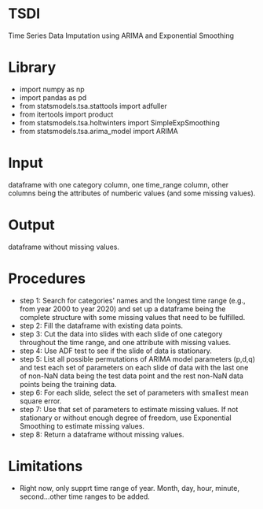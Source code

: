 # TSDI
Time Series Data Imputation using ARIMA and Exponential Smoothing

# Library
* import numpy as np
* import pandas as pd
* from statsmodels.tsa.stattools import adfuller
* from itertools import product
* from statsmodels.tsa.holtwinters import SimpleExpSmoothing
* from statsmodels.tsa.arima_model import ARIMA

# Input
dataframe with one category column, one time_range column, other columns being the attributes of numberic values (and some missing values). 

# Output
dataframe without missing values. 

# Procedures
* step 1: Search for categories' names and the longest time range (e.g., from year 2000 to year 2020) and set up a dataframe being the complete structure with some missing values that need to be fulfilled. 
* step 2: Fill the dataframe with existing data points. 
* step 3: Cut the data into slides with each slide of one category throughout the time range, and one attribute with missing values. 
* step 4: Use ADF test to see if the slide of data is stationary. 
* step 5: List all possible permutations of ARIMA model parameters (p,d,q) and test each set of parameters on each slide of data with the last one of non-NaN data being the test data point and the rest non-NaN data points being the training data. 
* step 6: For each slide, select the set of parameters with smallest mean square error. 
* step 7: Use that set of parameters to estimate missing values. If not stationary or without enough degree of freedom, use Exponential Smoothing to estimate missing values. 
* step 8: Return a dataframe without missing values. 

# Limitations
* Right now, only supprt time range of year. Month, day, hour, minute, second...other time ranges to be added. 
